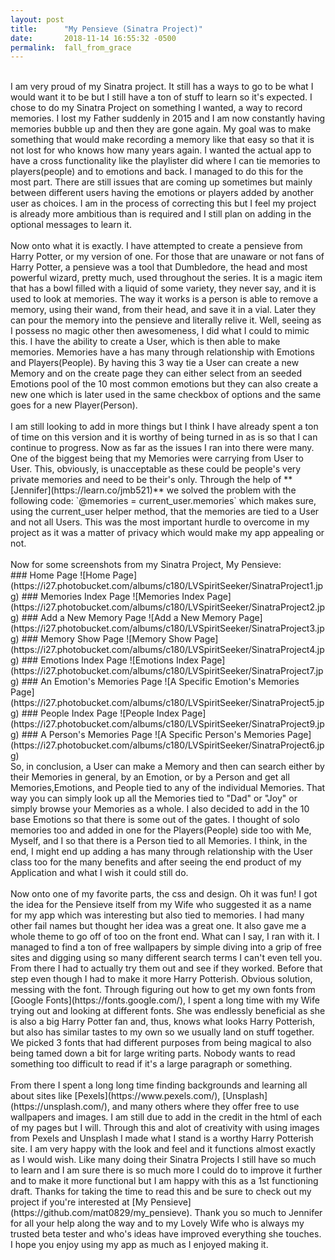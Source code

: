 ```yaml
---
layout: post
title:      "My Pensieve (Sinatra Project)"
date:       2018-11-14 16:55:32 -0500
permalink:  fall_from_grace
---
```


<br>
		I am very proud of my Sinatra project. It still has a ways to go to be what I would want it to be but I still have a ton of stuff to learn so it's expected. I chose to do my Sinatra Project on something I wanted, a way to record memories. I lost my Father suddenly in 2015 and I am now constantly having memories bubble up and then they are gone again. My goal was to make something that would make recording a memory like that easy so that it is not lost for who knows how many years again. I wanted the actual app to have a cross functionality like the playlister did where I can tie memories to players(people) and to emotions and back. I managed to do this for the most part. There are still issues that are coming up sometimes but mainly between different users having the emotions or players added by another user as choices. I am in the process of correcting this but I feel my project is already more ambitious than is required and I still plan on adding in the optional messages to learn it. 
<br>
<br>
     Now onto what it is exactly. I have attempted to create a pensieve from Harry Potter, or my version of one. For those that are unaware or not fans of Harry Potter, a pensieve was a tool that Dumbledore, the head and most powerful wizard, pretty much, used throughout the series. It is a magic item that has a bowl filled with a liquid of some variety, they never say, and it is used to look at memories. The way it works is a person is able to remove a memory, using their wand, from their head, and save it in a vial. Later they can pour the memory into the pensieve and literally relive it. Well, seeing as I possess no magic other then awesomeness, I did what I could to mimic this. I have the ability to create a User, which is then able to make memories. Memories have a has many through relationship with Emotions and Players(People). By having this 3 way tie a User can create a new Memory and on the create page they can either select from an seeded  Emotions pool of the 10 most common emotions but they can also create a new one which is later used in the same checkbox of options and the same goes for a new Player(Person). 
<br>
<br>
     I am still looking to add in more things but I think I have already spent a ton of time on this version and it is worthy of being turned in as is so that I can continue to progress. Now as far as the issues I ran into there were many. One of the biggest being that my Memories were carrying from User to User. This, obviously, is unacceptable as these could be people's very private memories and need to be their's only. Through the help of **[Jennifer](https://learn.co/jmb521)**
we solved the problem with the following code: `@memories = current_user.memories` which makes sure, using the current_user helper method, that the memories are tied to a User and not all Users. This was the most important hurdle to overcome in my project as it was a matter of privacy which would make my app appealing or not. 
<br>
<br>
     Now for some screenshots from my Sinatra Project, My Pensieve:
<br>
###                                                   Home Page
![Home Page](https://i27.photobucket.com/albums/c180/LVSpiritSeeker/SinatraProject1.jpg)
###                                                   Memories Index Page
![Memories Index Page](https://i27.photobucket.com/albums/c180/LVSpiritSeeker/SinatraProject2.jpg)
###                                                   Add a New Memory Page
![Add a New Memory Page](https://i27.photobucket.com/albums/c180/LVSpiritSeeker/SinatraProject3.jpg)
###                                                   Memory Show Page
![Memory Show Page](https://i27.photobucket.com/albums/c180/LVSpiritSeeker/SinatraProject4.jpg)
###                                                   Emotions Index Page
![Emotions Index Page](https://i27.photobucket.com/albums/c180/LVSpiritSeeker/SinatraProject7.jpg)
###                                                   An Emotion's Memories Page
![A Specific Emotion's Memories Page](https://i27.photobucket.com/albums/c180/LVSpiritSeeker/SinatraProject5.jpg)
###                                                   People Index Page
![People Index Page](https://i27.photobucket.com/albums/c180/LVSpiritSeeker/SinatraProject9.jpg)
###                                                   A Person's Memories Page
![A Specific Person's Memories Page](https://i27.photobucket.com/albums/c180/LVSpiritSeeker/SinatraProject6.jpg)
<br>
     So, in conclusion, a User can make a Memory and then can search either by their Memories in general, by an Emotion, or by a Person and get all Memories,Emotions, and People tied to any of the individual Memories. That way you can simply look up all the Memories tied to "Dad" or "Joy" or simply browse your Memories as a whole. I also decided to add in the 10 base Emotions so that there is some out of the gates. I thought of solo memories too and added in one for the Players(People) side too with Me, Myself, and I so that there is a Person tied to all Memories. I think, in the end, I might end up adding a has many through relationship with the User class too for the many benefits and after seeing the end product of my Application and what I wish it could still do. 
<br>
<br>
     Now onto one of my favorite parts, the css and design. Oh it was fun! I got the idea for the Pensieve itself from my Wife who suggested it as a name for my app which was interesting but also tied to memories. I had many other fail names but thought her idea was a great one. It also gave me a whole theme to go off of too on the front end. What can I say, I ran with it. I managed to find a ton of free wallpapers by simple diving into a grip of free sites and digging using so many different search terms I can't even tell you. From there I had to actually try them out and see if they worked. Before that step even though I had to make it more Harry Potterish. Obvious solution, messing with the font. Through figuring out how to get my own fonts from [Google Fonts](https://fonts.google.com/), I spent a long time with my Wife trying out and looking at different fonts. She was endlessly beneficial as she is also a big Harry Potter fan and, thus, knows what looks Harry Potterish, but also has similar tastes to my own so we usually land on stuff together. We picked 3 fonts that had different purposes from being magical to also being tamed down a bit for large writing parts. Nobody wants to read something too difficult to read if it's a large paragraph or something. 
<br>
<br>
     From there I spent a long long time finding backgrounds and learning all about sites like [Pexels](https://www.pexels.com/), [Unsplash](https://unsplash.com/), and many others where they offer free to use wallpapers and images. I am still due to add in the credit in the html of each of my pages but I will. Through this and alot of creativity with using images from Pexels and Unsplash I made what I stand is a worthy Harry Potterish site. I am very happy with the look and feel and it functions almost exactly as I would wish. Like many doing their Sinatra Projects I still have so much to learn and I am sure there is so much more I could do to improve it further and to make it more functional but I am happy with this as a 1st functioning draft. Thanks for taking the time to read this and be sure to check out my project if you're interested at [My Pensieve](https://github.com/mat0829/my_pensieve). Thank you so much to Jennifer for all your help along the way and to my Lovely Wife who is always my trusted beta tester and who's ideas have improved everything she touches. I hope you enjoy using my app as much as I enjoyed making it. 
